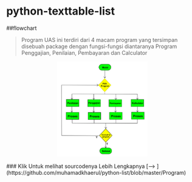 # python-texttable-list
##flowchart
>Program UAS ini terdiri dari 4 macam program yang tersimpan disebuah package dengan fungsi-fungsi diantaranya Program Penggajian, Penilaian, Pembayaran dan Calculator

<p align="center">
  <img src="https://github.com/muhamadkhaerul/python-list/blob/master/flowchartuas.jpg"widht="450" height="250" />
</p>
### Klik Untuk melihat sourcodenya Lebih Lengkapnya [--> ](https://github.com/muhamadkhaerul/python-list/blob/master/Program)
